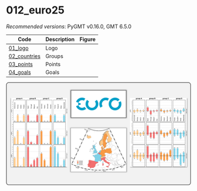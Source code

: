 # 012_euro25

_Recommended versions_: PyGMT v0.16.0, GMT 6.5.0

| Code | Description | Figure |
| --- | --- | --- |
| [01_logo](https://github.com/yvonnefroehlich/GMT_PyGMT_plotting/tree/main/012_uefa_euro25/euro25_01_logo.py)           | Logo   |  |
| [02_countries](https://github.com/yvonnefroehlich/GMT_PyGMT_plotting/tree/main/012_uefa_euro25/euro25_02_countries.py) | Groups |  |
| [03_points](https://github.com/yvonnefroehlich/GMT_PyGMT_plotting/tree/main/012_uefa_euro25/euro25_03_points.py)       | Points |  |
| [04_goals](https://github.com/yvonnefroehlich/GMT_PyGMT_plotting/tree/main/012_uefa_euro25/euro25_04_goals.py)         | Goals  |  |

![](https://github.com/yvonnefroehlich/gmt-pygmt-plotting/raw/main/_images/github_maps_readme_012euro25.png)

